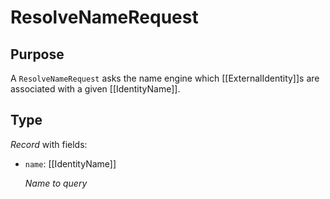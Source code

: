 # ResolveNameRequest


## Purpose


<!-- --8<-- [start:purpose] -->
A `ResolveNameRequest` asks the name engine which [[ExternalIdentity]]s are associated with a given [[IdentityName]].
<!-- --8<-- [end:purpose] -->

## Type


<!-- --8<-- [start:type] -->
<div class="type" markdown>

*Record* with fields:

- `name`: [[IdentityName]]

  *Name to query*
</div>
<!-- --8<-- [end:type] -->
